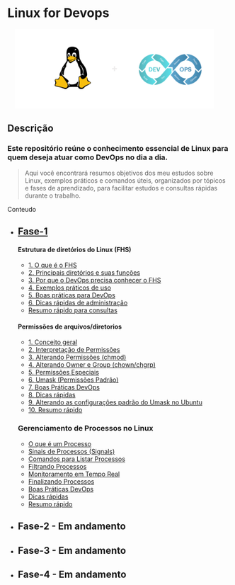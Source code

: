# Linux for Devops

<p align="center">
  <img src="./image.svg" alt="Associate Cloud Engineer" width="450" />
  &nbsp;&nbsp;&nbsp;&nbsp;
</p>

## Descrição

### Este repositório reúne o conhecimento essencial de Linux para quem deseja atuar como DevOps no dia a dia.

> Aqui você encontrará resumos objetivos dos meu estudos sobre Linux, exemplos práticos e comandos úteis, organizados por tópicos e fases de aprendizado, para facilitar estudos e consultas rápidas durante o trabalho.


Conteudo

- ## [Fase-1](content/fase-1/fhs/README.md#o-que-é-o-fhs)
  #### Estrutura de diretórios do Linux (FHS)
  - [1. O que é o FHS](content/fase-1/fhs/README.md#o-que-é-o-fhs)
  - [2. Principais diretórios e suas funções](content/fase-1/fhs/README.md#principais-diretórios-e-suas-funções)
  - [3. Por que o DevOps precisa conhecer o FHS](content/fase-1/fhs/README.md#por-que-o-devops-precisa-conhecer-o-fhs)
  - [4. Exemplos práticos de uso](content/fase-1/fhs/README.md#exemplos-práticos-de-uso)
  - [5. Boas práticas para DevOps](content/fase-1/fhs/README.md#boas-práticas-para-devops)
  - [6. Dicas rápidas de administração](content/fase-1/fhs/README.md#dicas-rápidas-de-administração)
  - [Resumo rápido para consultas](content/fase-1/fhs/README.md#resumo-rápido-para-consultas)
  #### Permissões de arquivos/diretorios
  - [1. Conceito geral](content/fase-1/permissoes/README.md#conceito-geral)
  - [2. Interpretação de Permissões](content/fase-1/permissoes/README.md#interpretação-de-permissões)
  - [3. Alterando Permissões (chmod)](content/fase-1/permissoes/README.md#alterando-permissões-chmod)
  - [4. Alterando Owner e Group (chown/chgrp)](content/fase-1/permissoes/README.md#alterando-owner-e-group-chown-chgrp)
  - [5. Permissões Especiais](content/fase-1/permissoes/README.md#permissões-especiais)
  - [6. Umask (Permissões Padrão)](content/fase-1/permissoes/README.md#umask-permissões-padrão)
  - [7. Boas Práticas DevOps](content/fase-1/permissoes/README.md#boas-práticas-devops)
  - [8. Dicas rápidas](content/fase-1/permissoes/README.md#dicas-rápidas)
  - [9. Alterando as configurações padrão do Umask no Ubuntu](content/fase-1/permissoes/README.md#alterando-as-configurações-padrão-do-umask)
  - [10. Resumo rápido](content/fase-1/permissoes/README.md#resumo-rápido)
  ### Gerenciamento de Processos no Linux
  - [O que é um Processo](content/fase-1/processos/README.md#o-que-é-um-processo)
  - [Sinais de Processos (Signals)](content/fase-1/processos/README.md#sinais-de-processos-signals)
  - [Comandos para Listar Processos](content/fase-1/processos/README.md#comandos-para-listar-processos)
  - [Filtrando Processos](content/fase-1/processos/README.md#filtrando-processos)
  - [Monitoramento em Tempo Real](content/fase-1/processos/README.md#monitoramento-em-tempo-real)
  - [Finalizando Processos](content/fase-1/processos/README.md#finalizando-processos)
  - [Boas Práticas DevOps](content/fase-1/processos/README.md#boas-práticas-devops)
  - [Dicas rápidas](content/fase-1/processos/README.md#dicas-rápidas)
  - [Resumo rápido](content/fase-1/processos/README.md#resumo-rápido)
- ## Fase-2 - Em andamento
- ## Fase-3 - Em andamento
- ## Fase-4 - Em andamento

